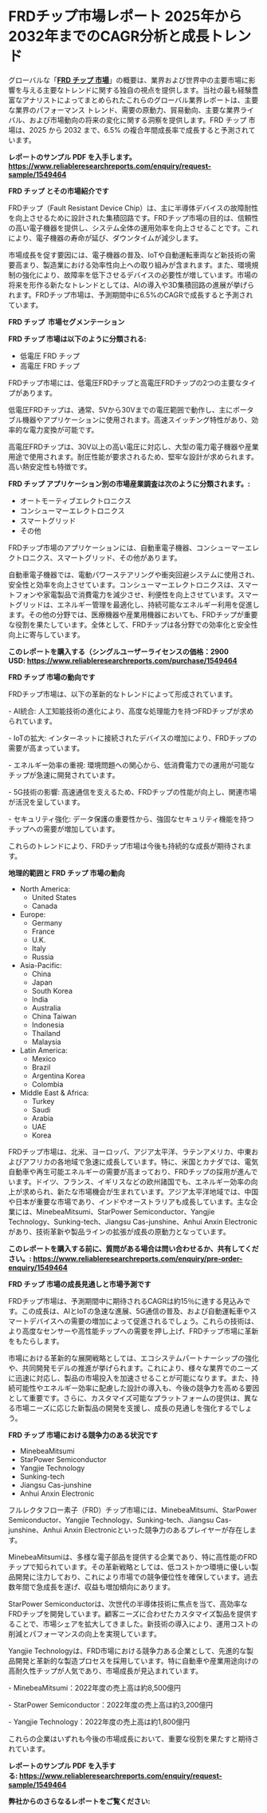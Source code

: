 <p><h1>FRDチップ市場レポート 2025年から2032年までのCAGR分析と成長トレンド</h1></p><p>グローバルな「<a href="https://www.reliableresearchreports.com/frd-chip-r1549464?utm_campaign=110&utm_medium=6&utm_source=Github&utm_content=ia&utm_term=14042025&utm_id=frd-chip"><strong>FRD チップ 市場</strong></a>」の概要は、業界および世界中の主要市場に影響を与える主要なトレンドに関する独自の視点を提供します。当社の最も経験豊富なアナリストによってまとめられたこれらのグローバル業界レポートは、主要な業界のパフォーマンス トレンド、需要の原動力、貿易動向、主要な業界ライバル、および市場動向の将来の変化に関する洞察を提供します。FRD チップ 市場は、2025 から 2032 まで、6.5% の複合年間成長率で成長すると予測されています。</p>
<p><strong>レポートのサンプル PDF を入手します。</strong><strong><a href="https://www.reliableresearchreports.com/enquiry/request-sample/1549464?utm_campaign=110&utm_medium=6&utm_source=Github&utm_content=ia&utm_term=14042025&utm_id=frd-chip">https://www.reliableresearchreports.com/enquiry/request-sample/1549464</a></strong></p>
<p><strong>FRD チップ とその市場紹介です</strong></p>
<p><p>FRDチップ（Fault Resistant Device Chip）は、主に半導体デバイスの故障耐性を向上させるために設計された集積回路です。FRDチップ市場の目的は、信頼性の高い電子機器を提供し、システム全体の運用効率を向上させることです。これにより、電子機器の寿命が延び、ダウンタイムが減少します。</p><p>市場成長を促す要因には、電子機器の普及、IoTや自動運転車両など新技術の需要高まり、製造業における効率性向上への取り組みが含まれます。また、環境規制の強化により、故障率を低下させるデバイスの必要性が増しています。市場の将来を形作る新たなトレンドとしては、AIの導入や3D集積回路の進展が挙げられます。FRDチップ市場は、予測期間中に6.5%のCAGRで成長すると予測されています。</p><strong><a href="|AUTHORITHY_DOMAIN_URL|?utm_campaign=110&utm_medium=6&utm_source=Github&utm_content=ia&utm_term=14042025&utm_id=frd-chip"></a></strong></p>
<p><strong>FRD チップ&nbsp;</strong><strong>&nbsp;市場セグメンテーション</strong></p>
<p><strong>FRD チップ 市場は以下のように分類される:</strong>&nbsp;</p>
<p><ul><li>低電圧 FRD チップ</li><li>高電圧 FRD チップ</li></ul></p>
<p><p>FRDチップ市場には、低電圧FRDチップと高電圧FRDチップの2つの主要なタイプがあります。</p><p>低電圧FRDチップは、通常、5Vから30Vまでの電圧範囲で動作し、主にポータブル機器やアプリケーションに使用されます。高速スイッチング特性があり、効率的な電力変換が可能です。</p><p>高電圧FRDチップは、30V以上の高い電圧に対応し、大型の電力電子機器や産業用途で使用されます。耐圧性能が要求されるため、堅牢な設計が求められます。高い熱安定性も特徴です。</p></p>
<p><strong> FRD チップ アプリケーション別の市場産業調査は次のように分類されます。:</strong></p>
<p><ul><li>オートモーティブエレクトロニクス</li><li>コンシューマーエレクトロニクス</li><li>スマートグリッド</li><li>その他</li></ul></p>
<p><p>FRDチップ市場のアプリケーションには、自動車電子機器、コンシューマーエレクトロニクス、スマートグリッド、その他があります。</p><p>自動車電子機器では、電動パワーステアリングや衝突回避システムに使用され、安全性と効率を向上させています。コンシューマーエレクトロニクスは、スマートフォンや家電製品で消費電力を減少させ、利便性を向上させています。スマートグリッドは、エネルギー管理を最適化し、持続可能なエネルギー利用を促進します。その他の分野では、医療機器や産業用機器においても、FRDチップが重要な役割を果たしています。全体として、FRDチップは各分野での効率化と安全性向上に寄与しています。</p></p>
<p><strong>このレポートを購入する（シングルユーザーライセンスの価格：2900 USD:</strong><strong>&nbsp;<a href="https://www.reliableresearchreports.com/purchase/1549464?utm_campaign=110&utm_medium=6&utm_source=Github&utm_content=ia&utm_term=14042025&utm_id=frd-chip">https://www.reliableresearchreports.com/purchase/1549464</a></strong></p>
<p><strong>FRD チップ 市場の動向です</strong></p>
<p><p>FRDチップ市場は、以下の革新的なトレンドによって形成されています。</p><p>- AI統合: 人工知能技術の進化により、高度な処理能力を持つFRDチップが求められています。</p><p>- IoTの拡大: インターネットに接続されたデバイスの増加により、FRDチップの需要が高まっています。</p><p>- エネルギー効率の重視: 環境問題への関心から、低消費電力での運用が可能なチップが急速に開発されています。</p><p>- 5G技術の影響: 高速通信を支えるため、FRDチップの性能が向上し、関連市場が活況を呈しています。</p><p>- セキュリティ強化: データ保護の重要性から、強固なセキュリティ機能を持つチップへの需要が増加しています。</p><p>これらのトレンドにより、FRDチップ市場は今後も持続的な成長が期待されます。</p></p>
<p><strong>地理的範囲と FRD チップ 市場の動向</strong></p>
<p><ul>
    <li>
        North America:
        <ul>
            <li>United States</li>
            <li>Canada</li>
        </ul>
    </li>
    <li>
        Europe:
        <ul>
            <li>Germany</li>
            <li>France</li>
            <li>U.K.</li>
            <li>Italy</li>
            <li>Russia</li>
        </ul>
    </li>
    <li>
        Asia-Pacific:
        <ul>
            <li>China</li>
            <li>Japan</li>
            <li>South Korea</li>
            <li>India</li>
            <li>Australia</li>
            <li>China Taiwan</li>
            <li>Indonesia</li>
            <li>Thailand</li>
            <li>Malaysia</li>
        </ul>
    </li>
    <li>
        Latin America:
        <ul>
            <li>Mexico</li>
            <li>Brazil</li>
            <li>Argentina Korea</li>
            <li>Colombia</li>
        </ul>
    </li>
    <li>
        Middle East & Africa:
        <ul>
            <li>Turkey</li>
            <li>Saudi</li>
            <li>Arabia</li>
            <li>UAE</li>
            <li>Korea</li>
        </ul>
    </li>
    </ul></p>
<p><p>FRDチップ市場は、北米、ヨーロッパ、アジア太平洋、ラテンアメリカ、中東およびアフリカの各地域で急速に成長しています。特に、米国とカナダでは、電気自動車や再生可能エネルギーの需要が高まっており、FRDチップの採用が進んでいます。ドイツ、フランス、イギリスなどの欧州諸国でも、エネルギー効率の向上が求められ、新たな市場機会が生まれています。アジア太平洋地域では、中国や日本が重要な市場であり、インドやオーストラリアも成長しています。主な企業には、MinebeaMitsumi、StarPower Semiconductor、Yangjie Technology、Sunking-tech、Jiangsu Cas-junshine、Anhui Anxin Electronicがあり、技術革新や製品ラインの拡張が成長の原動力となっています。</p></p>
<p><strong>このレポートを購入する前に、質問がある場合は問い合わせるか、共有してください。:&nbsp;<a href="https://www.reliableresearchreports.com/enquiry/pre-order-enquiry/1549464?utm_campaign=110&utm_medium=6&utm_source=Github&utm_content=ia&utm_term=14042025&utm_id=frd-chip">https://www.reliableresearchreports.com/enquiry/pre-order-enquiry/1549464</a></strong></p>
<p><strong>FRD チップ 市場の成長見通しと市場予測です</strong></p>
<p><p>FRDチップ市場は、予測期間中に期待されるCAGRは約15％に達する見込みです。この成長は、AIとIoTの急速な進展、5G通信の普及、および自動運転車やスマートデバイスへの需要の増加によって促進されるでしょう。これらの技術は、より高度なセンサーや高性能チップへの需要を押し上げ、FRDチップ市場に革新をもたらします。</p><p>市場における革新的な展開戦略としては、エコシステムパートナーシップの強化や、共同開発モデルの推進が挙げられます。これにより、様々な業界でのニーズに迅速に対応し、製品の市場投入を加速させることが可能になります。また、持続可能性やエネルギー効率に配慮した設計の導入も、今後の競争力を高める要因として重要です。さらに、カスタマイズ可能なプラットフォームの提供は、異なる市場ニーズに応じた新製品の開発を支援し、成長の見通しを強化するでしょう。</p></p>
<p><strong>FRD チップ 市場における競争力のある状況です</strong></p>
<p><ul><li>MinebeaMitsumi</li><li>StarPower Semiconductor</li><li>Yangjie Technology</li><li>Sunking-tech</li><li>Jiangsu Cas-junshine</li><li>Anhui Anxin Electronic</li></ul></p>
<p><p>フルレクタフロー素子（FRD）チップ市場には、MinebeaMitsumi、StarPower Semiconductor、Yangjie Technology、Sunking-tech、Jiangsu Cas-junshine、Anhui Anxin Electronicといった競争力のあるプレイヤーが存在します。</p><p>MinebeaMitsumiは、多様な電子部品を提供する企業であり、特に高性能のFRDチップで知られています。その革新戦略としては、低コストかつ環境に優しい製品開発に注力しており、これにより市場での競争優位性を確保しています。過去数年間で急成長を遂げ、収益も増加傾向にあります。</p><p>StarPower Semiconductorは、次世代の半導体技術に焦点を当て、高効率なFRDチップを開発しています。顧客ニーズに合わせたカスタマイズ製品を提供することで、市場シェアを拡大してきました。新技術の導入により、運用コストの削減とパフォーマンスの向上を実現しています。</p><p>Yangjie Technologyは、FRD市場における競争力ある企業として、先進的な製品開発と革新的な製造プロセスを採用しています。特に自動車や産業用途向けの高耐久性チップが人気であり、市場成長が見込まれています。</p><p>- MinebeaMitsumi：2022年度の売上高は約8,500億円</p><p>- StarPower Semiconductor：2022年度の売上高は約3,200億円</p><p>- Yangjie Technology：2022年度の売上高は約1,800億円</p><p>これらの企業はいずれも今後の市場成長において、重要な役割を果たすと期待されています。</p></p>
<p><strong>レポートのサンプル PDF を入手する:&nbsp;<a href="https://www.reliableresearchreports.com/enquiry/request-sample/1549464?utm_campaign=110&utm_medium=6&utm_source=Github&utm_content=ia&utm_term=14042025&utm_id=frd-chip">https://www.reliableresearchreports.com/enquiry/request-sample/1549464</a></strong></p>
<p></p>
<p></p>
<p></p>
<p></p>
<p><strong>弊社からのさらなるレポートをご覧ください:</strong></p>
<p><strong><p></p><p></p><p></p></strong></p>
